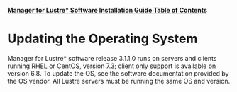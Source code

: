 [**Manager for Lustre\* Software Installation Guide Table of Contents**](ig_TOC.md)
# Updating the Operating System

Manager for Lustre\* software release 3.1.1.0 runs on servers and
clients running RHEL or CentOS, version 7.3; client only support is
available on version 6.8. To update the OS, see the software
documentation provided by the OS vendor. All Lustre servers must be
running the same OS and version.